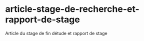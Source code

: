 # article-stage-de-recherche-et-rapport-de-stage
Article du stage de fin détude et rapport de stage 
